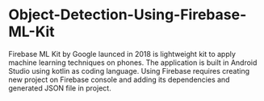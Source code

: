 # Object-Detection-Using-Firebase-ML-Kit
Firebase ML Kit by Google launced in 2018 is lightweight kit to apply machine learning techniques on phones. 
The application is built in Android Studio using kotlin as coding language. Using Firebase requires creating new project on Firebase console and adding its dependencies and generated JSON file in project. 
